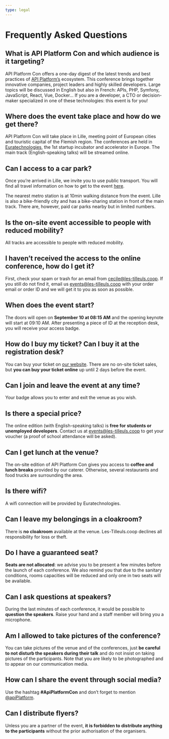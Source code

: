 ```yaml
---
type: legal
---
```


# Frequently Asked Questions

## What is API Platform Con and which audience is it targeting?
API Platform Con offers a one-day digest of the latest trends and best practices of [API Platform’s](/) ecosystem. This conference brings together innovative companies, project leaders and highly skilled developers. Large topics will be discussed in English but also in French: APIs, PHP, Symfony, JavaScript, React, Vue, Docker... If you are a developer, a CTO or decision-maker specialized in one of these technologies: this event is for you!


## Where does the event take place and how do we get there?
API Platform Con will take place in Lille, meeting point of European cities and touristic capital of the Flemish region. The conferences are held in [Euratechnologies](https://www.euratechnologies.com/), the 1st startup incubator and accelerator in Europe. The main track (English-speaking talks) will be streamed online.


## Can I access to a car park?
Once you’re arrived in Lille, we invite you to use public transport. You will find all travel information on how to get to the event [here](#venue).

The nearest metro station is at 10min walking distance from the event. Lille is also a bike-friendly city and has a bike-sharing station in front of the main track. There are, however, paid car parks nearby but in limited numbers.


## Is the on-site event accessible to people with reduced mobility?
All tracks are accessible to people with reduced mobility.

## I haven’t received the access to the online conference, how do I get it?
First, check your spam or trash for an email from cecile@les-tilleuls.coop. If you still do not find it, email us <events@les-tilleuls.coop> with your order email or order ID and we will get it to you as soon as possible.


## When does the event start?
The doors will open on **September 10 at 08:15 AM** and the opening keynote will start at 09:10 AM. After presenting a piece of ID at the reception desk, you will receive your access badge.

## How do I buy my ticket? Can I buy it at the registration desk?
You can buy your ticket on [our website](#pricing). There are no on-site ticket sales, but **you can buy your ticket online** up until 2 days before the event.

## Can I join and leave the event at any time?
Your badge allows you to enter and exit the venue as you wish.

## Is there a special price?
The online edition (with English-speaking talks) is **free for students or unemployed developers**. Contact us at <events@les-tilleuls.coop> to get your voucher (a proof of school attendance will be asked).

## Can I get lunch at the venue?
The on-site edition of API Platform Con gives you access to **coffee and lunch breaks** provided by our caterer. Otherwise, several restaurants and food trucks are surrounding the area.

## Is there wifi?
A wifi connection will be provided by Euratechnologies.

## Can I leave my belongings in a cloakroom?
There is **no cloakroom** available at the venue. Les-Tilleuls.coop declines all responsibility for loss or theft.

## Do I have a guaranteed seat?
**Seats are not allocated**: we advise you to be present a few minutes before the launch of each conference. We also remind you that due to the sanitary conditions, rooms capacities will be reduced and only one in two seats will be available.

## Can I ask questions at speakers?
During the last minutes of each conference, it would be possible to **question the speakers**. Raise your hand and a staff member will bring you a microphone.

## Am I allowed to take pictures of the conference?
You can take pictures of the venue and of the conferences, just **be careful to not disturb the speakers during their talk** and do not insist on taking pictures of the participants. Note that you are likely to be photographed and to appear on our communication media.

## How can I share the event through social media?
Use the hashtag **#ApiPlatformCon** and don’t forget to mention [@apiPlatform](https://twitter.com/ApiPlatform).

## Can I distribute flyers?
Unless you are a partner of the event, **it is forbidden to distribute anything to the participants** without the prior authorisation of the organisers.
